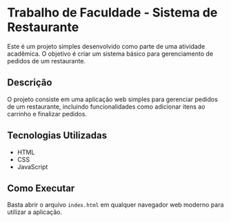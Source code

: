 # Trabalho de Faculdade - Sistema de Restaurante

Este é um projeto simples desenvolvido como parte de uma atividade acadêmica. O objetivo é criar um sistema básico para gerenciamento de pedidos de um restaurante.

## Descrição

O projeto consiste em uma aplicação web simples para gerenciar pedidos de um restaurante, incluindo funcionalidades como adicionar itens ao carrinho e finalizar pedidos.

## Tecnologias Utilizadas

- HTML
- CSS
- JavaScript

## Como Executar

Basta abrir o arquivo `index.html` em qualquer navegador web moderno para utilizar a aplicação.
